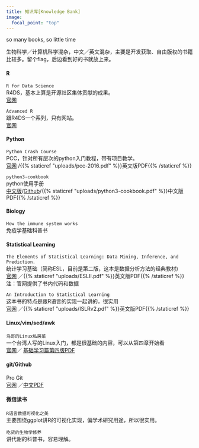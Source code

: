 ```yaml
---
title: 知识库[Knowledge Bank]  
image:
  focal_point: "top"
---
```

so many books, so little time
<!--more-->
生物科学／计算机科学混杂，中文／英文混杂，主要是开发获取、自由版权的书籍比较多。留个flag，后边看到好的书就放上来。
#### R
`R for Data Science`   
R4DS，基本上算是开源社区集体贡献的成果。  
[官网](https://r4ds.had.co.nz/) 

`Advanced R`   
跟R4DS一个系列，只有网站。   
[官网](https://adv-r.hadley.nz/index.html)   


#### Python
`Python Crash Course`   
PCC，针对所有层次的python入门教程，带有项目教学。   
[官网](https://ehmatthes.github.io/pcc/) /{{% staticref "uploads/pcc-2016.pdf" %}}英文版PDF{{% /staticref %}}

`python3-cookbook`   
python使用手册   
[中文版](https://python3-cookbook.readthedocs.io/zh_CN/latest/index.html)/[Github](https://github.com/yidao620c/python3-cookbook)/{{% staticref "uploads/python3-cookbook.pdf" %}}中文版PDF{{% /staticref %}}

#### Biology
`How the immune system works`   
免疫学基础科普书

#### Statistical Learning
`The Elements of Statistical Learning: Data Mining, Inference, and Prediction.`   
统计学习基础（简称ESL，目前是第二版，这本是数据分析方法的经典教材)   
[官网](https://www.ebi.ac.uk/metagenomics/) ／{{% staticref "uploads/ESLII.pdf" %}}英文版PDF{{% /staticref %}}   
注：官网提供了书内代码和数据


`An Introduction to Statistical Learning`   
这本书的特点是跟R语言的实现一起讲的，很实用    
[官网](https://www.statlearning.com/) ／{{% staticref "uploads/ISLRv2.pdf" %}}英文版PDF{{% /staticref %}}

#### Linux/vim/sed/awk   
`鸟哥的Linux私房菜`   
一个台湾人写的Linux入门，都是很基础的内容，可以从第四章开始看   
[官网](http://cn.linux.vbird.org/)／ [基础学习篇第四版PDF](static/uploads/vbird-linux-basic-4e.pdf)   

#### git/Github
Pro Git   
[官网](https://dz2904.gitbooks.io/progit2-gitbook/content/) ／[中文PDF](static/uploads/progit-zh-v2.1.1.pdf) 

#### 微信读书
`R语言数据可视化之美`   
主要围绕ggplot讲R的可视化实现，偏学术研究用途，所以很实用。

`吃货的生物学修养`   
讲代谢的科普书，容易理解。


